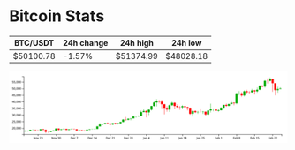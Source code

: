 # Bitcoin Stats

BTC/USDT|24h change|24h high|24h low|
|---|---|---|---|
|$50100.78|-1.57%|$51374.99|$48028.18|

<img src="./chart.svg">
